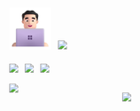 <h1>
  <img src="gif/Man Technologist Light Skin Tone.png" alt="Man Technologist Light Skin Tone" width="75" height="75"/>
  &nbsp;<img src="https://readme-typing-svg.herokuapp.com/?font=Kanit&size=55&color=00D163&center=false&vCenter=true&width=500&height=60&duration=4500&pause=3000&lines=‎Bruno+Manganoti;"/>
</h1>

<div display="inline"> 
  <a href="mailto:brunomanganoti@gmail.com"><img width=70 src="https://img.shields.io/badge/Gmail-D14836?style=flat&logo=gmail&logoColor=white"/></a>
  &nbsp;
  <a href="https://linkedin.com/in/bruno-manganoti"><img width=90 src="https://custom-icon-badges.demolab.com/badge/LinkedIn-0A66C2?logo=linkedin-white&logoColor=black"/></a>‎
  &nbsp;
  <a href="https://www.hackerrank.com/profile/brunomanganoti"><img width=110 src="https://img.shields.io/badge/-Hackerrank-00D163?style=flat&logo=HackerRank&logoColor=white"/></a>
</div><br>

<div>
    <img width=415 align="left"  src="https://github-readme-stats.vercel.app/api/top-langs/?username=brunomanganoti&theme=github_dark&layout=compact&langs_count=6&locale=pt-br&hide=css"/>
    <img width=300 align="right" src="gif/slayer.gif"/>
</div>

